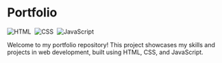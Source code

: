 # Portfolio
![HTML](https://img.shields.io/badge/HTML-HTML5-05122A?style=for-the-badge&logo=HTML5)&nbsp;
![CSS](https://img.shields.io/badge/CSS-CSS-05122A?style=for-the-badge&logo=CSS3&logoColor=1572B6)&nbsp;
![JavaScript](https://img.shields.io/badge/JavaScript-JS-05122A?style=for-the-badge&logo=javascript)&nbsp;

Welcome to my portfolio repository! This project showcases my skills and projects in web development, built using HTML, CSS, and JavaScript.
